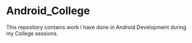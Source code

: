 # Android_College
This repository contains work  I have done in Android Development during my College sessions.
